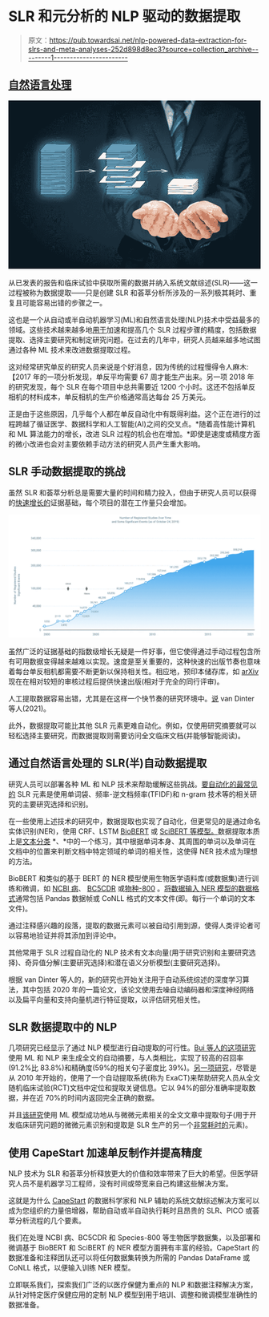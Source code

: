 # SLR 和元分析的 NLP 驱动的数据提取

> 原文：<https://pub.towardsai.net/nlp-powered-data-extraction-for-slrs-and-meta-analyses-252d898d8ec3?source=collection_archive---------1----------------------->

## [自然语言处理](https://towardsai.net/p/category/nlp)

![](img/02f437adb504dc4715d37451718ff868.png)

从已发表的报告和临床试验中获取所需的数据并纳入系统文献综述(SLR)——这一过程被称为数据提取——只是创建 SLR 和荟萃分析所涉及的一系列极其耗时、重复且可能容易出错的步骤之一。

这也是一个从自动或半自动机器学习(ML)和自然语言处理(NLP)技术中受益最多的领域。这些技术越来越多地[用于](https://www.capestart.com/resources/blog/nlp-aided-systematic-literature-review-why-its-needed-and-how-it-works/)加速和提高几个 SLR 过程步骤的精度，包括数据提取、选择主要研究和制定研究问题。在过去的几年中，研究人员越来越多地试图通过各种 ML 技术来改进数据提取过程。

这对经常研究单反的研究人员来说是个好消息，因为传统的过程慢得令人麻木:【2017 年的一项分析发现，单反平均需要 67 周才能生产出来。另一项 2018 年的研究发现，每个 SLR 在每个项目中总共需要近 1200 个小时。这还不包括单反相机的材料成本，单反相机的生产价格通常高达每台 25 万美元。

正是由于这些原因，几乎每个人都在单反自动化中有既得利益。这个正在进行的过程跨越了循证医学、数据科学和人工智能(AI)之间的交叉点。*随着高性能计算机和 ML 算法能力的增长，改进 SLR 过程的机会也在增加。*即使是速度或精度方面的微小改进也会对主要依赖手动方法的研究人员产生重大影响。

## SLR 手动数据提取的挑战

虽然 SLR 和荟萃分析总是需要大量的时间和精力投入，但由于研究人员可以获得的[快速增长的](https://www.ncbi.nlm.nih.gov/pmc/articles/PMC7338918/)证据基础，每个项目的潜在工作量只会增加。

![](img/053deae09d2fd426fb6039b45f648406.png)

虽然广泛的证据基础的指数级增长无疑是一件好事，但它使得通过手动过程包含所有可用数据变得越来越难以实现。速度是至关重要的，这种快速的出版节奏也意味着每台单反相机都需要不断更新以保持相关性。相应地，预印本储存库，如 [arXiv](https://arxiv.org/) 现在在相对较短的审核过程后提供快速出版(相对于完全的同行评审)。

人工提取数据容易出错，尤其是在这样一个快节奏的研究环境中。[说](https://www.sciencedirect.com/science/article/abs/pii/S0950584921000690) van Dinter 等人(2021)。

此外，数据提取可能比其他 SLR 元素更难自动化。例如，仅使用研究摘要就可以轻松选择主要研究，而数据提取则需要访问全文临床文档(并能够智能阅读)。

## 通过自然语言处理的 SLR(半)自动数据提取

研究人员可以部署各种 ML 和 NLP 技术来帮助缓解这些挑战。[要自动化的最常见的](https://www.sciencedirect.com/science/article/abs/pii/S0950584921000690) SLR 元素是使用单词袋、频率-逆文档频率(TFIDF)和 n-gram 技术等的相关研究的主要研究选择和识别。

在一些使用上述技术的研究中，数据提取也实现了自动化，但更常见的是通过命名实体识别(NER)，使用 CRF、LSTM [BioBERT](https://academic.oup.com/bioinformatics/article/36/4/1234/5566506) 或 [SciBERT 等模型。](https://github.com/allenai/scibert)数据提取本质上是[文本分类](https://systematicreviewsjournal.biomedcentral.com/articles/10.1186/s13643-019-1074-9) *、*中的一个练习，其中根据单词本身、其周围的单词以及单词在文档中的位置来判断文档中特定领域的单词的相关性，这使得 NER 技术成为理想的方法。

BioBERT 和类似的基于 BERT 的 NER 模型使用生物医学语料库(或数据集)进行训练和微调，如 [NCBI 病](https://www.ncbi.nlm.nih.gov/research/bionlp/Data/disease/#:~:text=The%20NCBI%20disease%20corpus%20is,biomedical%20natural%20language%20processing%20community.&text=divided%20into%20training%2C%20developing%20and%20testing%20sets.)、 [BC5CDR](https://paperswithcode.com/dataset/bc5cdr) 或[物种-800](https://paperswithcode.com/sota/named-entity-recognition-on-species-800) 。[将数据输入 NER 模型的数据格式](https://simpletransformers.ai/docs/ner-data-formats/)通常包括 Pandas 数据帧或 CoNLL 格式的文本文件(即。每行一个单词的文本文件)。

通过注释感兴趣的段落，提取的数据元素可以被自动引用到源，使得人类评论者可以容易地验证并将其添加到评论中。

其他常用于 SLR 过程自动化的 NLP 技术有文本向量(用于研究识别和主要研究选择)、奇异值分解(主要研究选择)和潜在语义分析模型(主要研究选择)。

根据 van Dinter 等人的，新的研究也开始关注用于自动系统综述的深度学习算法，其中包括 2020 年的一篇论文，该论文使用去噪自动编码器和深度神经网络以及扁平向量和支持向量机进行特征提取，以评估研究相关性。

## SLR 数据提取中的 NLP

几项研究已经显示了通过 NLP 模型进行自动提取的可行性。[Bui 等人的这项研究](https://www.sciencedirect.com/science/article/pii/S1532046416301514?via%3Dihub)使用 ML 和 NLP 来生成全文的自动摘要，与人类相比，实现了较高的召回率(91.2%比 83.8%)和精确度(59%的相关句子密度比 39%)。[另一项研究](https://bmcmedinformdecismak.biomedcentral.com/articles/10.1186/1472-6947-10-56)，尽管是从 2010 年开始的，使用了一个自动提取系统(称为 ExaCT)来帮助研究人员从全文随机临床试验(RCT)文档中定位和提取关键信息。它以 94%的部分准确率提取数据，并在近 70%的时间内返回完全正确的数据。

并且[该研究](https://www.ncbi.nlm.nih.gov/pmc/articles/PMC5065023)使用 ML 模型成功地从与微微元素相关的全文文章中提取句子(用于开发临床研究问题的微微元素识别和提取是 SLR 生产的另一个[非常耗时的](https://www.capestart.com/resources/blog/using-nlp-to-improve-pico-element-identification-and-extraction/)元素)。

## 使用 CapeStart 加速单反制作并提高精度

NLP 技术为 SLR 和荟萃分析释放更大的价值和效率带来了巨大的希望。但医学研究人员不是机器学习工程师，没有时间或带宽来自己构建这些解决方案。

这就是为什么 [CapeStart](https://www.capestart.com/solutions/nlp-aided-systematic-literature-review/) 的数据科学家和 NLP 辅助的系统文献综述解决方案可以成为您组织的力量倍增器，帮助自动或半自动执行耗时且昂贵的 SLR、PICO 或荟萃分析流程的几个要素。

我们在处理 NCBI 病、BC5CDR 和 Species-800 等生物医学数据集，以及部署和微调基于 BioBERT 和 SciBERT 的 NER 模型方面拥有丰富的经验。CapeStart 的数据准备和注释团队还可以将任何数据集转换为所需的 Pandas DataFrame 或 CoNLL 格式，以便输入训练 NER 模型。

立即联系我们，探索我们广泛的以医疗保健为重点的 NLP 和数据注释解决方案，从针对特定医疗保健应用的定制 NLP 模型到用于培训、调整和微调模型准确性的数据准备。